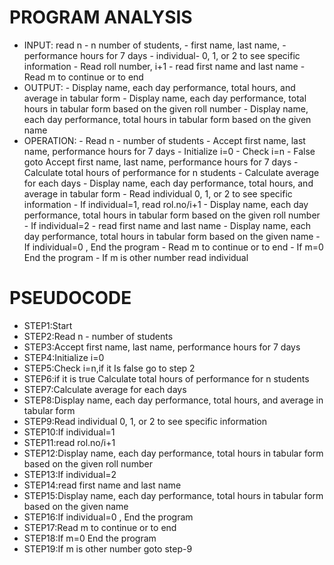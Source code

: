   # PROGRAM ANALYSIS
  - INPUT: read n
             - n number of students,
             - first name, last name,
             - performance hours for 7 days
             - individual- 0, 1, or 2 to see specific information
             - Read roll number, i+1
             - read first name and last name
             - Read m to continue or to end
  - OUTPUT:
             - Display name, each day performance, total hours, and average in tabular form
             - Display name, each day performance, total hours in tabular form based on the given roll number
             - Display name, each day performance, total hours in tabular form based on the given name
  - OPERATION:
              - Read n - number of students
              - Accept first name, last name, performance hours for 7 days
              - Initialize i=0 
              - Check i=n
              - False goto Accept first name, last name, performance hours for 7 days 
              - Calculate total hours of performance for n students
              - Calculate average for each days
              - Display name, each day performance, total hours, and average in tabular form
              - Read individual 0, 1, or 2 to see specific information
              - If individual=1, read rol.no/i+1
              - Display name, each day performance, total hours in tabular form based on the given roll number
              - If individual=2
              - read first name and last name
              - Display name, each day performance, total hours in tabular form based on the given name
              - If individual=0 , End the program
              - Read m to continue or to end
              - If m=0 End the program
              - If m is other number read individual              

   # PSEUDOCODE 
   - STEP1:Start
   - STEP2:Read n - number of students
   - STEP3:Accept first name, last name, performance hours for 7 days
   - STEP4:Initialize i=0
   - STEP5:Check i=n,if it Is false go to step 2
   - STEP6:if it is true Calculate total hours of performance for n students
   - STEP7:Calculate average for each days
   - STEP8:Display name, each day performance, total hours, and average in tabular form
   - STEP9:Read individual 0, 1, or 2 to see specific information
   - STEP10:If individual=1
   - STEP11:read rol.no/i+1
   - STEP12:Display name, each day performance, total hours in tabular form based on the given roll number
   - STEP13:If individual=2
   - STEP14:read first name and last name
   - STEP15:Display name, each day performance, total hours in tabular form based on the given name
   - STEP16:If individual=0 , End the program
   - STEP17:Read m to continue or to end
   - STEP18:If m=0 End the program
   - STEP19:If m is other number goto step-9
    
